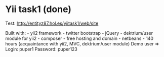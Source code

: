 Yii task1 (done)
============================
Test:
http://entityz87.hol.es/yiitask1/web/site

Built with:
		- yii2 framework
		- twitter bootstrap
		- jQuery
		- dektrium/user module for yii2
		- composer
		- free hosting and domain
		- netbeans
		- 140 hours (acquaintance with yii2, MVC, dektrium/user module)
		Demo user => Login: puper1 Password: puper123